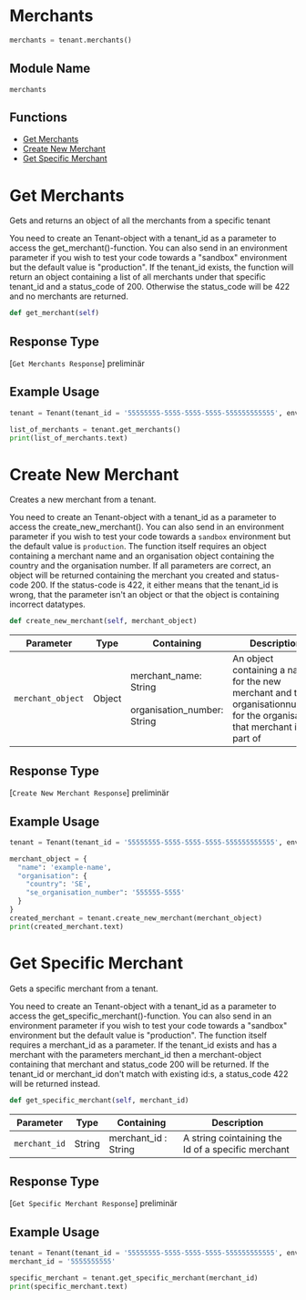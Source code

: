 # Merchants

```python
merchants = tenant.merchants()
```

## Module Name

`merchants`

## Functions

- [Get Merchants](/doc/api_resources/merchant.md#get-merchants)
- [Create New Merchant](/doc/api_resources/merchant.md#create-new-merchant)
- [Get Specific Merchant](/doc/api_resources/merchant.md#get-specific-merchant)

# Get Merchants

Gets and returns an object of all the merchants from a specific tenant

You need to create an Tenant-object with a tenant_id as a parameter to access the get_merchant()-function. You can also send in an environment parameter if you wish to test your code towards a "sandbox" environment but the default value is "production". If the tenant_id exists, the function will return an object containing a list of all merchants under that specific tenant_id and a status_code of 200. Otherwise the status_code will be 422 and no merchants are returned.

```python
def get_merchant(self)
```

## Response Type

[`Get Merchants Response`] preliminär

## Example Usage

```python
tenant = Tenant(tenant_id = '55555555-5555-5555-5555-555555555555', environment = 'environment')

list_of_merchants = tenant.get_merchants()
print(list_of_merchants.text)
```

# Create New Merchant

Creates a new merchant from a tenant.

You need to create an Tenant-object with a tenant_id as a parameter to access the create_new_merchant(). You can also send in an environment parameter if you wish to test your code towards a `sandbox` environment but the default value is `production`. The function itself requires an object containing a merchant name and an organisation object containing the country and the organisation number. If all parameters are correct, an object will be returned containing the merchant you created and status-code 200. If the status-code is 422, it either means that the tenant_id is wrong, that the parameter isn't an object or that the object is containing incorrect datatypes.

```python
def create_new_merchant(self, merchant_object)
```

| Parameter         | Type   | Containing                                                | Description                                                                                                               |
| ----------------- | ------ | --------------------------------------------------------- | ------------------------------------------------------------------------------------------------------------------------- |
| `merchant_object` | Object | merchant_name: String <br><br>organisation_number: String | An object containing a name for the new merchant and the organisationnumber for the organisation that merchant is part of |

## Response Type

[`Create New Merchant Response`] preliminär

## Example Usage

```python
tenant = Tenant(tenant_id = '55555555-5555-5555-5555-555555555555', environment = 'environment')

merchant_object = {
  "name": 'example-name',
  "organisation": {
    "country": 'SE',
    "se_organisation_number": '555555-5555'
  }
}
created_merchant = tenant.create_new_merchant(merchant_object)
print(created_merchant.text)
```

# Get Specific Merchant

Gets a specific merchant from a tenant.

You need to create an Tenant-object with a tenant_id as a parameter to access the get_specific_merchant()-function. You can also send in an environment parameter if you wish to test your code towards a "sandbox" environment but the default value is "production". The function itself requires a merchant_id as a parameter. If the tenant_id exists and has a merchant with the parameters merchant_id then a merchant-object containing that merchant and status_code 200 will be returned. If the tenant_id or merchant_id don't match with existing id:s, a status_code 422 will be returned instead.

```python
def get_specific_merchant(self, merchant_id)
```

| Parameter     | Type   | Containing           | Description                                        |
| ------------- | ------ | -------------------- | -------------------------------------------------- |
| `merchant_id` | String | merchant_id : String | A string cointaining the Id of a specific merchant |

## Response Type

[`Get Specific Merchant Response`] preliminär

## Example Usage

```python
tenant = Tenant(tenant_id = '55555555-5555-5555-5555-555555555555', environment = 'environment')
merchant_id = '5555555555'

specific_merchant = tenant.get_specific_merchant(merchant_id)
print(specific_merchant.text)
```
